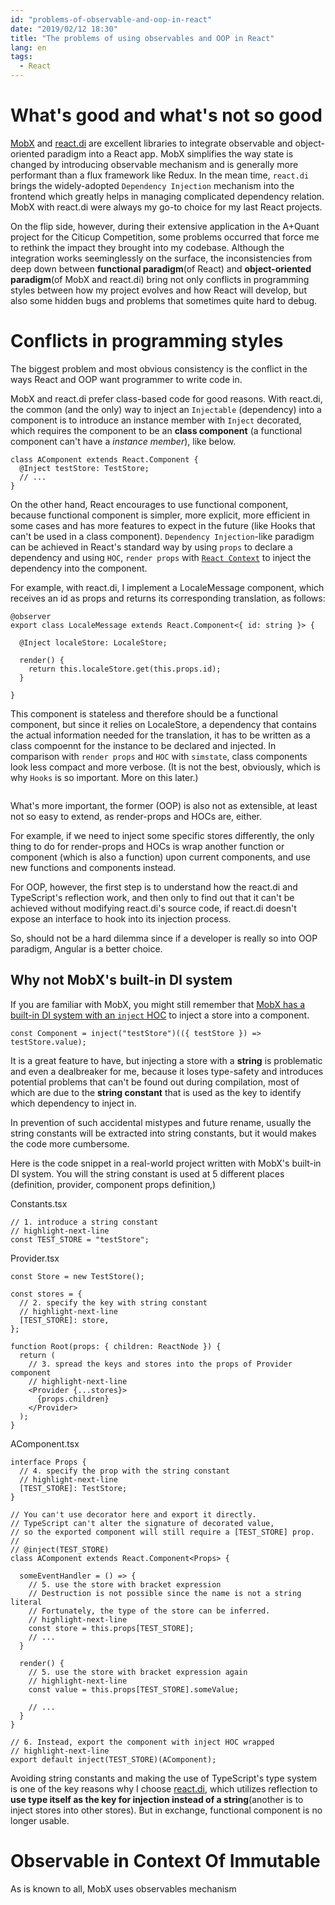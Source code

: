 ```yaml
---
id: "problems-of-observable-and-oop-in-react"
date: "2019/02/12 18:30"
title: "The problems of using observables and OOP in React"
lang: en
tags:
  - React
---
```


# What's good and what's not so good

[MobX](https://github.com/mobxjs/mobx) and [react.di](https://github.com/RobinBuschmann/react.di) are excellent libraries to integrate observable and object-oriented paradigm into a React app. MobX simplifies the way state is changed by introducing observable mechanism and is generally more performant than a flux framework like Redux. In the mean time, `react.di` brings the widely-adopted `Dependency Injection` mechanism into the frontend which greatly helps in managing complicated dependency relation. MobX with react.di were always my go-to choice for my last React projects.

On the flip side, however, during their extensive application in the A+Quant project for the Citicup Competition, some problems occurred that force me to rethink the impact they brought into my codebase. Although the integration works seeminglessly on the surface, the inconsistencies from deep down between **functional paradigm**(of React) and **object-oriented paradigm**(of MobX and react.di) bring not only conflicts in programming styles between how my project evolves and how React will develop, but also some hidden bugs and problems that sometimes quite hard to debug.

# Conflicts in programming styles

The biggest problem and most obvious consistency is the conflict in the ways React and OOP want programmer to write code in.

MobX and react.di prefer class-based code for good reasons. With react.di, the common (and the only) way to inject an `Injectable` (dependency) into a component is to introduce an instance member with `Inject` decorated, which requires the component to be an **class component** (a functional component can't have a *instance member*), like below.

```tsx
class AComponent extends React.Component {
  @Inject testStore: TestStore;
  // ...
}
```

On the other hand, React encourages to use functional component, because functional component is simpler, more explicit, more efficient in some cases and has more features to expect in the future (like Hooks that can't be used in a class component). `Dependency Injection`-like paradigm can be achieved in React's standard way by using `props` to declare a dependency and using `HOC`, `render props` with [`React Context`](https://reactjs.org/docs/context.html) to inject the dependency into the component.

For example, with react.di, I implement a LocaleMessage component, which receives an id as props and returns its corresponding translation, as follows:

```tsx
@observer
export class LocaleMessage extends React.Component<{ id: string }> {

  @Inject localeStore: LocaleStore;

  render() {
    return this.localeStore.get(this.props.id);
  }

}
```

This component is stateless and therefore should be a functional component, but since it relies on LocaleStore, a dependency that contains the actual information needed for the translation, it has to be written as a class compoennt for the instance to be declared and injected. In comparison with `render props` and `HOC` with `simstate`, class components look less compact and more verbose. (It is not the best, obviously, which is why `Hooks` is so important. More on this later.)

```tsx

```

What's more important, the former (OOP) is also not as extensible, at least not so easy to extend, as render-props and HOCs are, either.

For example, if we need to inject some specific stores differently, the only thing to do for render-props and HOCs is wrap another function or component (which is also a function) upon current components, and use new functions and components instead.

For OOP, however, the first step is to understand how the react.di and TypeScript's reflection work, and then only to find out that it can't be achieved without modifying react.di's source code, if react.di doesn't expose an interface to hook into its injection process.

So,  should not be a hard dilemma since if a developer is really so into OOP paradigm, Angular is a better choice.

## Why not MobX's built-in DI system

If you are familiar with MobX, you might still remember that [MobX has a built-in DI system with an `inject` HOC](https://mobx.js.org/refguide/observer-component.html#connect-components-to-provided-stores-using-inject) to inject a store into a component.

```tsx
const Component = inject("testStore")(({ testStore }) => testStore.value);
```

It is a great feature to have, but injecting a store with a **string** is problematic and even a dealbreaker for me, because it loses type-safety and introduces potential problems that can't be found out during compilation, most of which are due to the **string constant** that is used as the key to identify which dependency to inject in.

In prevention of such accidental mistypes and future rename, usually the string constants will be extracted into string constants, but it would makes the code more cumbersome.

Here is the code snippet in a real-world project written with MobX's built-in DI system. You will the string constant is used at 5 different places (definition, provider, component props definition,)

Constants.tsx
```tsx
// 1. introduce a string constant
// highlight-next-line
const TEST_STORE = "testStore";
```

Provider.tsx
```tsx
const Store = new TestStore();

const stores = {
  // 2. specify the key with string constant
  // highlight-next-line
  [TEST_STORE]: store,
};

function Root(props: { children: ReactNode }) {
  return (
    // 3. spread the keys and stores into the props of Provider component
    // highlight-next-line
    <Provider {...stores}>
      {props.children}
    </Provider>
  );
}
```

AComponent.tsx
```tsx
interface Props {
  // 4. specify the prop with the string constant
  // highlight-next-line
  [TEST_STORE]: TestStore;
}

// You can't use decorator here and export it directly.
// TypeScript can't alter the signature of decorated value,
// so the exported component will still require a [TEST_STORE] prop.
//
// @inject(TEST_STORE)
class AComponent extends React.Component<Props> {

  someEventHandler = () => {
    // 5. use the store with bracket expression
    // Destruction is not possible since the name is not a string literal
    // Fortunately, the type of the store can be inferred.
    // highlight-next-line
    const store = this.props[TEST_STORE];
    // ...
  }

  render() {
    // 5. use the store with bracket expression again
    // highlight-next-line
    const value = this.props[TEST_STORE].someValue;

    // ...
  }
}

// 6. Instead, export the component with inject HOC wrapped
// highlight-next-line
export default inject(TEST_STORE)(AComponent);
```

Avoiding string constants and making the use of TypeScript's type system is one of the key reasons why I choose [react.di](https://github.com/RobinBuschmann/react.di), which utilizes reflection to **use type itself as the key for injection instead of a string**(another is to inject stores into other stores). But in exchange, functional component is no longer usable.

# Observable in Context Of Immutable

As is known to all, MobX uses observables mechanism
